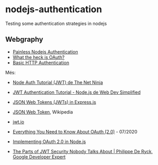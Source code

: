 # nodejs-authentication
Testing some authentication strategies in nodejs

## Webgraphy

- [Painless Nodejs Authentication](https://developer.okta.com/blog/2019/10/03/painless-node-authentication)
- [What the heck is OAuth?](https://developer.okta.com/blog/2017/06/21/what-the-heck-is-oauth)
- [Basic HTTP Authentication](https://developer.mozilla.org/en-US/docs/Web/HTTP/Authentication)

Més:
- [Node Auth Tutorial (JWT) de The Net Ninja](https://www.youtube.com/watch?v=SnoAwLP1a-0&list=PL4cUxeGkcC9iqqESP8335DA5cRFp8loyp)
- [JWT Authentication Tutorial - Node.js de Web Dev Simplified](https://www.youtube.com/watch?v=mbsmsi7l3r4)
- [JSON Web Tokens (JWTs) in Express.js](https://www.digitalocean.com/community/tutorials/nodejs-jwt-expressjs)
- [JSON Web Token](https://en.wikipedia.org/wiki/JSON_Web_Token), Wikipedia
- [jwt.io](https://jwt.io/)

- [Everything You Need to Know About OAuth (2.0)](https://goteleport.com/blog/everything-you-need-to-know-about-oauth/) - 07/2020
- [Implementing OAuth 2.0 in Node.js](https://blog.logrocket.com/implementing-oauth-2-0-in-node-js/)

- [The Parts of JWT Security Nobody Talks About | Philippe De Ryck, Google Developer Expert](https://www.youtube.com/watch?v=DPrhem174Ws)
